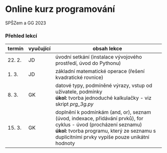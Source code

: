 # Online kurz programování

SPŠZem a GG 2023

### Přehled lekcí

| termín        | vyučující | obsah lekce |
| -----------   | ----------| ----------- |
| 22. 2.  | JD        | úvodní setkání (instalace vývojového prostředí, úvod do Pythonu)  |
| 1. 3.   | JD        | základní matematické operace (řešení kvadratické rovnice)         |
| 8. 3.   | GK        | datové typy, podmíněné výrazy, vstup od uživatele, podmínky <br /> **úkol:** tvorba jednoduché kalkulačky - viz skript *prg_3g.py*       |
| 15. 3.  | GK        | doplnění k podmínkám (and, or), seznam (úvod, indexace, přidávání prvků), for cyklus - úvod (procházení seznamu) <br /> **úkol:** tvorba programu, který ze seznamu s duplicitními prvky vypíše pouze unikátní hodnoty |


